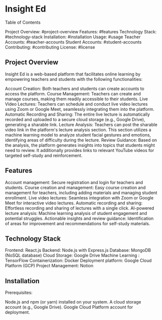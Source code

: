 # Insight Ed

Table of Contents

Project Overview: #project-overview
Features: #features
Technology Stack: #technology-stack
Installation: #installation
Usage: #usage
Teacher Accounts: #teacher-accounts
Student Accounts: #student-accounts
Contributing: #contributing
License: #license
## Project Overview

Insight Ed is a web-based platform that facilitates online learning by empowering teachers and students with the following functionalities:

Account Creation: Both teachers and students can create accounts to access the platform.
Course Management: Teachers can create and manage courses, making them readily accessible to their students.
Live Video Lectures: Teachers can schedule and conduct live video lectures using Zoom or Google Meet, seamlessly integrating them into the platform.
Automatic Recording and Sharing: The entire live lecture is automatically recorded and uploaded to a secure cloud storage (e.g., Google Drive), generating a sharable link.
Lecture Analysis: Teachers can post the sharable video link in the platform's lecture analysis section. This section utilizes a machine learning model to analyze student facial gestures and emotions, identifying areas of difficulty during the lecture.
Review Guidance: Based on the analysis, the platform generates insights into topics that students might need to review. It additionally provides links to relevant YouTube videos for targeted self-study and reinforcement.
## Features

Account management: Secure registration and login for teachers and students.
Course creation and management: Easy course creation and management for teachers, including adding materials and managing student enrollment.
Live video lectures: Seamless integration with Zoom or Google Meet for interactive video lectures.
Automatic recording and sharing: Effortless recording and sharing of lectures with a single click.
AI-powered lecture analysis: Machine learning analysis of student engagement and potential struggles.
Actionable insights and review guidance: Identification of areas for improvement and recommendations for self-study materials.
## Technology Stack

Frontend: React.js
Backend: Node.js with Express.js
Database: MongoDB (NoSQL database)
Cloud Storage: Google Drive 
Machine Learning : TensorFlow
Containerization: Docker
Deployment platform: Google Cloud Platform (GCP) 
Project Management: Notion 
## Installation

Prerequisites:

Node.js and npm (or yarn) installed on your system.
A cloud storage account (e.g., Google Drive).
 Google Cloud Platform account for deployment.
